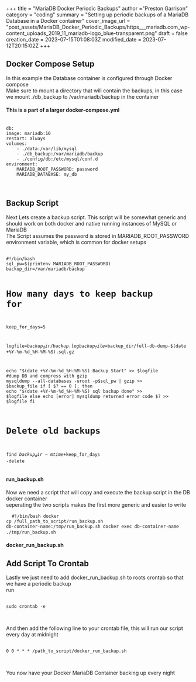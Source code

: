 +++
title = "MariaDB Docker Periodic Backups"
author ="Preston Garrison"
category = "coding"
summary = "Setting up periodic backups of a MariaDB Database in a Docker container"
cover_image_url = "post_assets/MariaDB_Docker_Periodic_Backups/https___mariadb.com_wp-content_uploads_2019_11_mariadb-logo_blue-transparent.png"
draft = false
creation_date = 2023-07-15T01:08:03Z
modified_date = 2023-07-12T20:15:02Z
+++
<div class="box-post">
    <h2>Docker Compose Setup</h2>
    <p>
        In this example the Database container is configured through Docker compose <br>
        Make sure to mount a directory that will contain the backups, in this case we mount ./db_backup to
        /var/mariadb/backup in the container
    </p>
		<h4>This is a part of a larger docker-compose.yml</h4>
    <pre>
        <code class="language-yaml">
db:
image: mariadb:10
restart: always
volumes:
    - ./data:/var/lib/mysql
    - ./db_backup:/var/mariadb/backup
    - ./config/db:/etc/mysql/conf.d
environment:
    MARIADB_ROOT_PASSWORD: password
    MARIADB_DATABASE: my_db
        </code>
    </pre>
</div>

<div class="box-post">
    <h2>Backup Script</h2>
    <p>
        Next Lets create a backup script. This script will be somewhat generic and should work on both docker and
        native
        running instances of MySQL or MariaDB <br>
        The Script assumes the password is stored in MARIADB_ROOT_PASSWORD environment variable, which is common for
        docker
        setups
    </p>
    <pre>
        <code class="language-bash">
#!/bin/bash
sql_pw=$(printenv MARIADB_ROOT_PASSWORD)
backup_dir=/var/mariadb/backup

# How many days to keep backup for
keep_for_days=5

logfile=$backup_dir/backup.log
backup_file=$backup_dir/full-db-dump-$(date +%Y-%m-%d_%H-%M-%S).sql.gz

echo "$(date +%Y-%m-%d_%H-%M-%S) Backup Start" >> $logfile
#dump DB and compress with gzip
mysqldump --all-databases -uroot -p$sql_pw | gzip >> $backup_file
if [ $? == 0 ]; then
    echo "$(date +%Y-%m-%d_%H-%M-%S) sql backup done" >> $logfile
else
    echo [error] mysqldump returned error code $? >> $logfile
fi
# Delete old backups
find $backup_dir -mtime +$keep_for_days -delete
        </code>
    </pre>
    <h4>run_backup.sh</h4>
    <p>
        Now we need a script that will copy and execute the backup script in the DB docker container <br>
        seperating the two scripts makes the first more generic and easier to write <br>
    </p>
    <pre>
        <code class="language-bash">
#!/bin/bash
docker cp /full_path_to_script/run_backup.sh db-container-name:/tmp/run_backup.sh
docker exec db-container-name ./tmp/run_backup.sh
        </code>
    </pre>
    <h4>docker_run_backup.sh</h4>
</div>

<div class="box-post">
    <h2>Add Script To Crontab</h2>
    <p>
        Lastly we just need to add docker_run_backup.sh to roots crontab so that we have a periodic backup <br>
        run
    </p>
    <pre>
        <code class="language-bash">
sudo crontab -e
        </code>
    </pre>
    <p>
        And then add the following line to your crontab file, this will run our script every day at midnight
    </p>
    <pre>
        <code class="language-bash">
0 0 * * * /path_to_script/docker_run_backup.sh
        </code>
    </pre>
    <p>
        You now have your Docker MariaDB Container backing up every night
    </p>
</div>
